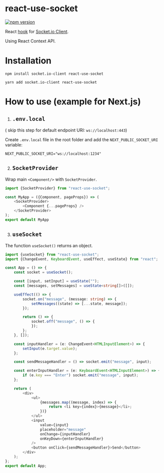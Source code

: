 # react-use-socket
  <a href="https://www.npmjs.com/package/svelte">
    <img src="https://img.shields.io/npm/v/react-use-socket.svg" alt="npm version">
  </a>

React [hook](https://reactjs.org/docs/hooks-intro.html)
for [Socket.io Client](https://github.com/socketio/socket.io-client).

Using React Context API.

# Installation

`npm install socket.io-client react-use-socket`

`yarn add socket.io-client react-use-socket`

# How to use (example for Next.js)

1) ## `.env.local`

( skip this step for default endpoint URI: `ws://localhost:443`)

Create `.env.local` file in the root folder and add the `NEXT_PUBLIC_SOCKET_URI` variable:

```dotenv
NEXT_PUBLIC_SOCKET_URI="ws://localhost:1234"
```

2) ## `SocketProvider`

Wrap main `<Component/>` with `SocketProvider`.

```typescript jsx
import {SocketProvider} from "react-use-socket";

const MyApp = ({Component, pageProps}) => (
    <SocketProvider>
        <Component {...pageProps} />
    </SocketProvider>
);
export default MyApp
```

3) ## `useSocket`

The function `useSocket()` returns an object.

```typescript jsx
import {useSocket} from "react-use-socket";
import {ChangeEvent, KeyboardEvent, useEffect, useState} from "react";

const App = () => {
    const socket = useSocket();

    const [input, setInput] = useState("");
    const [messages, setMessages] = useState<string[]>([]);

    useEffect(() => {
        socket.on("message", (message: string) => {
            setMessages((state) => [...state, message]);
        });

        return () => {
            socket.off("message", () => {
            });
        };
    }, []);

    const inputHandler = (e: ChangeEvent<HTMLInputElement>) => {
        setInput(e.target.value);
    };

    const sendMessageHandler = () => socket.emit("message", input);

    const enterInputHandler = (e: KeyboardEvent<HTMLInputElement>) => {
        if (e.key === "Enter") socket.emit("message", input);
    };

    return (
        <div>
            <ul>
                {messages.map((message, index) => {
                    return <li key={index}>{message}</li>;
                })}
            </ul>
            <input
                value={input}
                placeholder="message"
                onChange={inputHandler}
                onKeyDown={enterInputHandler}
            />
            <button onClick={sendMessageHandler}>Send</button>
        </div>
    );
};
export default App;
```
